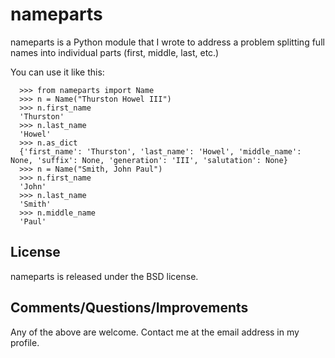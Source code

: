 nameparts
=========

nameparts is a Python module that I wrote to address a problem splitting full names into individual
parts (first, middle, last, etc.)

You can use it like this:

      >>> from nameparts import Name
      >>> n = Name("Thurston Howel III")
      >>> n.first_name
      'Thurston'
      >>> n.last_name
      'Howel'
      >>> n.as_dict
      {'first_name': 'Thurston', 'last_name': 'Howel', 'middle_name': None, 'suffix': None, 'generation': 'III', 'salutation': None}
      >>> n = Name("Smith, John Paul")
      >>> n.first_name
      'John'
      >>> n.last_name
      'Smith'
      >>> n.middle_name
      'Paul'

License
-------
nameparts is released under the BSD license.

Comments/Questions/Improvements
-------------------------------
Any of the above are welcome.  Contact me at the email address in my profile.

